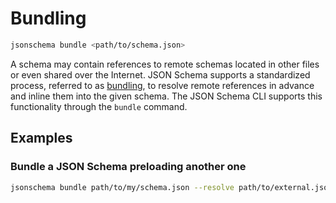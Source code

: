 Bundling
========

```sh
jsonschema bundle <path/to/schema.json>
```

A schema may contain references to remote schemas located in other files or
even shared over the Internet. JSON Schema supports a standardized process,
referred to as
[bundling](https://json-schema.org/blog/posts/bundling-json-schema-compound-documents),
to resolve remote references in advance and inline them into the given schema.
The JSON Schema CLI supports this functionality through the `bundle` command.

Examples
--------

### Bundle a JSON Schema preloading another one

```sh
jsonschema bundle path/to/my/schema.json --resolve path/to/external.json
```
